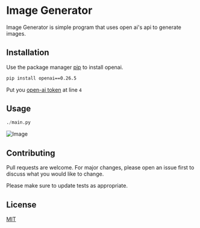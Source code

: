 # Image Generator

Image Generator is simple program that uses open ai's api to generate images.

## Installation

Use the package manager [pip](https://pip.pypa.io/en/stable/) to install openai.

```bash
pip install openai==0.26.5 
```

Put you [open-ai token](https://platform.openai.com/account/api-keys) at line `4`

## Usage

```python
./main.py
```
![Image](https://i.imgur.com/k9tOo4J.png)
## Contributing

Pull requests are welcome. For major changes, please open an issue first
to discuss what you would like to change.

Please make sure to update tests as appropriate.

## License

[MIT](https://choosealicense.com/licenses/mit/)
